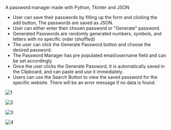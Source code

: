 A password manager made with Python, Tkinter and JSON
- User can save their passwords by filling up the form and clicking the add button, The passwords are saved as JSON.
- User can either enter their chosen password or "Generate" password.
- Generated Passwords are randomly generated numbers, symbols, and letters with no specific order (shuffled)
- The user can click the Generate Password button and choose the desired password.
- The Password Manager has pre populated email/username field and can be set accordingly
- Once the user clicks the Generate Password, It is automatically saved in the Clipboard, and can paste and use it immediately.
- Users can use the Search Button to view the saved password for the specific website. There will be an error message if no data is found. 

![1](https://github.com/NayrAdrian/Password-Manager/assets/125546701/56dd3a11-2ed3-482d-8a40-e35922726167)

![2](https://github.com/NayrAdrian/Password-Manager/assets/125546701/6a35ad05-49d4-44d7-9ab9-33353bb5d6f4)

![3](https://github.com/NayrAdrian/Password-Manager/assets/125546701/ec31434f-b8bb-4262-8ef5-e4cc4958d45f)

![4](https://github.com/NayrAdrian/Password-Manager/assets/125546701/655c09eb-f84e-4f5d-9bf8-3525c2c8837c)
